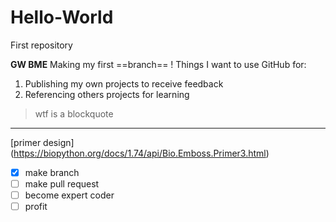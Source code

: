 # Hello-World
First repository

**GW BME**
Making my first ==branch== !
Things I want to use GitHub for:
1. Publishing my own projects to receive feedback
2. Referencing others projects for learning

>wtf is a blockquote

---

[primer design] (https://biopython.org/docs/1.74/api/Bio.Emboss.Primer3.html)

- [x] make branch
- [ ] make pull request
- [ ] become expert coder
- [ ] profit
